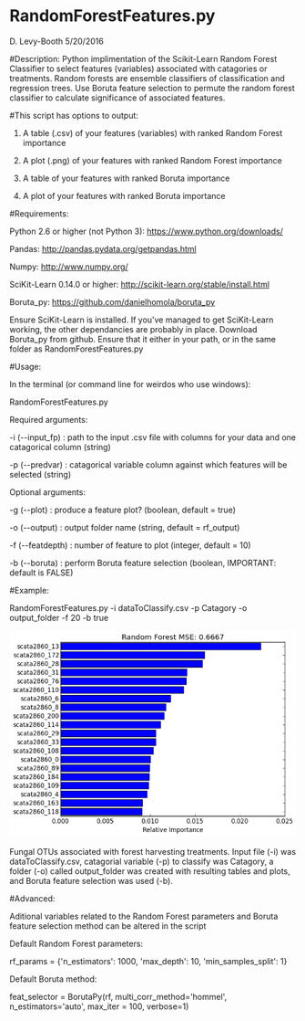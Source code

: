 # RandomForestFeatures.py
D. Levy-Booth 5/20/2016


#Description: 
Python implimentation of the Scikit-Learn Random Forest Classifier to select features (variables) associated with catagories or treatments. 
Random forests are ensemble classifiers of classification and regression trees. 
Use Boruta feature selection to permute the random forest classifier to calculate significance of associated features.


#This script has options to output:

1. A table (.csv) of your features (variables) with ranked Random Forest importance

2. A plot (.png) of your features with ranked Random Forest importance

3. A table of your features with ranked Boruta importance

4. A plot of your features with ranked Boruta importance


#Requirements:

Python 2.6 or higher (not Python 3): https://www.python.org/downloads/

Pandas: http://pandas.pydata.org/getpandas.html

Numpy: http://www.numpy.org/

SciKit-Learn 0.14.0 or higher: http://scikit-learn.org/stable/install.html

Boruta_py: https://github.com/danielhomola/boruta_py

Ensure SciKit-Learn is installed. If you've managed to get SciKit-Learn working, the other dependancies are probably in place. 
Download Boruta_py from github. Ensure that it either in your path, or in the same folder as RandomForestFeatures.py


#Usage: 

In the terminal (or command line for weirdos who use windows): 

RandomForestFeatures.py

Required arguments: 

-i (--input_fp) : path to the input .csv file with columns for your data and one catagorical column (string)

-p (--predvar) : catagorical variable column against which features will be selected (string)


Optional arguments: 

-g (--plot) : produce a feature plot? (boolean, default = true)

-o (--output) : output folder name (string, default = rf_output)

-f (--featdepth) : number of feature to plot (integer, default = 10)

-b (--boruta) : perform Boruta feature selection (boolean, IMPORTANT: default is FALSE)


#Example: 

RandomForestFeatures.py -i dataToClassify.csv -p Catagory -o output_folder -f 20 -b true



![Fungal OTUs associated with forest harvesting treatments](img/RF_Treatment-20_feature_importance.png)

Fungal OTUs associated with forest harvesting treatments. Input file (-i) was dataToClassify.csv, catagorial variable (-p) to classify was Catagory, a folder (-o) called output_folder was created with resulting tables and plots, and Boruta feature selection was used (-b). 


#Advanced:

Aditional variables related to the Random Forest parameters and Boruta feature selection method can be altered in the script


Default Random Forest parameters: 

rf_params = {'n_estimators': 1000, 'max_depth': 10, 'min_samples_split': 1}


Default Boruta method: 

feat_selector = BorutaPy(rf, multi_corr_method='hommel', n_estimators='auto', max_iter = 100, verbose=1)
